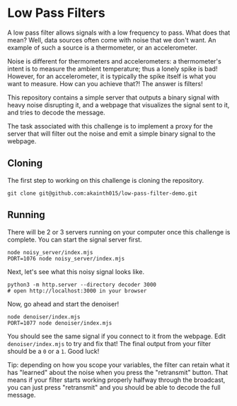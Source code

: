 # Low Pass Filters

A low pass filter allows signals with a low frequency to pass. What does that mean?
Well, data sources often come with noise that we don't want. An example of such
a source is a thermometer, or an accelerometer.

Noise is different for thermometers and accelerometers: a thermometer's
intent is to measure the ambient temperature; thus a lonely spike is bad!
However, for an accelerometer, it is typically the spike itself is what you
want to measure. How can you achieve that?! The answer is filters!

This repository contains a simple server that outputs a binary signal with heavy
noise disrupting it, and a webpage that visualizes the signal sent to it,
and tries to decode the message. 

The task associated with this challenge is to implement a proxy for the server
that will filter out the noise and emit a simple binary signal to the webpage.

## Cloning
The first step to working on this challenge is cloning the repository.
```shell
git clone git@github.com:akainth015/low-pass-filter-demo.git 
```

## Running
There will be 2 or 3 servers running on your computer once this challenge
is complete. You can start the signal server first.
```shell
node noisy_server/index.mjs
PORT=1076 node noisy_server/index.mjs
```

Next, let's see what this noisy signal looks like.
```shell
python3 -m http.server --directory decoder 3000
# open http://localhost:3000 in your browser
```

Now, go ahead and start the denoiser!
```shell
node denoiser/index.mjs
PORT=1077 node denoiser/index.mjs
```

You should see the same signal if you connect to it from the webpage.
Edit `denoiser/index.mjs` to try and fix that! The final output from your
filter should be a `0` or a `1`. Good luck!

Tip: depending on how you scope your variables, the filter can retain what it has
"learned" about the noise when you press the "retransmit" button. That means if your
filter starts working properly halfway through the broadcast, you can just press
"retransmit" and you should be able to decode the full message.
